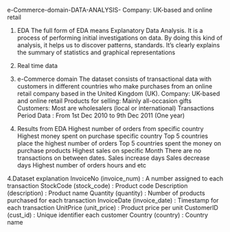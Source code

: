  e-Commerce-domain-DATA-ANALYSIS-
Company: UK-based and online retail
1. EDA
The full form of EDA means Explanatory Data Analysis.
It is a process of performing initial investigations on data.
 By doing this kind of analysis, it helps us to discover patterns, standards.
 It’s clearly explains the summary of statistics and graphical
representations

2. Real time data
3.  e-Commerce domain
The dataset consists of transactional data with customers in
different countries who make purchases from an online retail
company based in the United Kingdom (UK).
 Company: UK-based and online retail
 Products for selling: Mainly all-occasion gifts
Customers: Most are wholesalers (local or international)
 Transactions Period Data : From 1st Dec 2010 to 9th Dec 2011
(One year)




3. Results from EDA
Highest number of orders from specific country
 Highest money spent on purchase specific country
 Top 5 countries place the highest number of orders
 Top 5 countries spent the money on purchase products
 Highest sales on specific Month
 There are no transactions on between dates.
 Sales increase days
 Sales decrease days
 Highest number of orders hours and etc

4.Dataset explanation
 InvoiceNo (invoice_num) : A number assigned to each
transaction
 StockCode (stock_code) : Product code
 Description (description) : Product name
 Quantity (quantity) : Number of products purchased for
each transaction
InvoiceDate (invoice_date) : Timestamp for each transaction
UnitPrice (unit_price) : Product price per unit
 CustomerID (cust_id) : Unique identifier each customer
Country (country) : Country name
